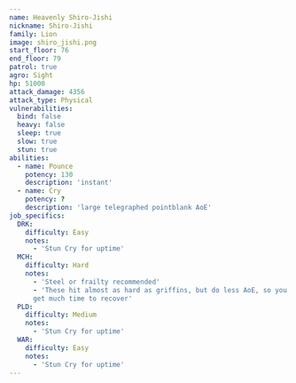 ```yaml
---
name: Heavenly Shiro-Jishi
nickname: Shiro-Jishi
family: Lion
image: shiro_jishi.png
start_floor: 76
end_floor: 79
patrol: true
agro: Sight
hp: 51000
attack_damage: 4356
attack_type: Physical
vulnerabilities:
  bind: false
  heavy: false
  sleep: true
  slow: true
  stun: true
abilities:
  - name: Pounce
    potency: 130
    description: 'instant'
  - name: Cry
    potency: ?
    description: 'large telegraphed pointblank AoE'
job_specifics:
  DRK:
    difficulty: Easy
    notes:
      - 'Stun Cry for uptime'
  MCH:
    difficulty: Hard
    notes:
      - 'Steel or frailty recommended'
      - 'These hit almost as hard as griffins, but do less AoE, so you don''t
      get much time to recover'
  PLD:
    difficulty: Medium
    notes:
      - 'Stun Cry for uptime'
  WAR:
    difficulty: Easy
    notes:
      - 'Stun Cry for uptime'
---
```

